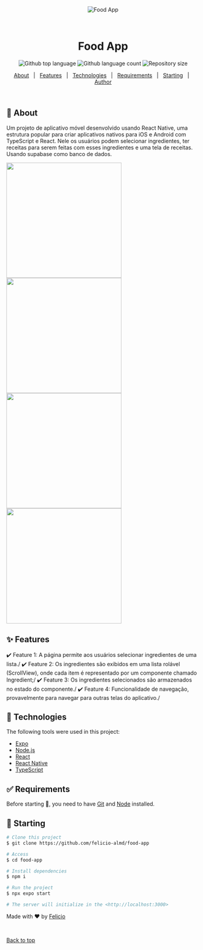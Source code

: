 <div align="center" id="top"> 
  <img src="./.github/app.gif" alt="Food App" />

&#xa0;

</div>

<h1 align="center">Food App</h1>

<p align="center">
  <img alt="Github top language" src="https://img.shields.io/github/languages/top/felicio-almd/food-app?color=56BEB8">

  <img alt="Github language count" src="https://img.shields.io/github/languages/count/felicio-almd/food-app?color=56BEB8">

  <img alt="Repository size" src="https://img.shields.io/github/repo-size/felicio-almd/food-app?color=56BEB8">
</p>

<p align="center">
  <a href="#dart-about">About</a> &#xa0; | &#xa0; 
  <a href="#sparkles-features">Features</a> &#xa0; | &#xa0;
  <a href="#rocket-technologies">Technologies</a> &#xa0; | &#xa0;
  <a href="#white_check_mark-requirements">Requirements</a> &#xa0; | &#xa0;
  <a href="#checkered_flag-starting">Starting</a> &#xa0; | &#xa0;
  <a href="https://github.com/felicio-almd" target="_blank">Author</a>
</p>

<br>

## :dart: About

Um projeto de aplicativo móvel desenvolvido usando React Native, uma estrutura popular para criar aplicativos nativos para iOS e Android com TypeScript e React. Nele os usuários podem selecionar ingredientes, ter receitas para serem feitas com esses ingredientes e uma tela de receitas. Usando supabase como banco de dados.

<img src="https://github.com/felicio-almd/food-app/assets/115444550/931ffaea-1c01-416e-a4e9-8a4e6ffbfd3d" width="300">

<img src="https://github.com/felicio-almd/food-app/assets/115444550/e52169bb-4144-49c9-849e-d6d0d7836a73" width="300">

<img src="https://github.com/felicio-almd/food-app/assets/115444550/be412b8c-096d-47cc-8977-7b96fdfdbeab" width="300">

<img src="https://github.com/felicio-almd/food-app/assets/115444550/e866956f-0ba3-4e61-954b-0df8c1bb02d5" width="300">




## :sparkles: Features

:heavy_check_mark: Feature 1: A página permite aos usuários selecionar ingredientes de uma lista./
:heavy_check_mark: Feature 2: Os ingredientes são exibidos em uma lista rolável (ScrollView), onde cada item é representado por um componente chamado Ingredient;/
:heavy_check_mark: Feature 3: Os ingredientes selecionados são armazenados no estado do componente./
:heavy_check_mark: Feature 4: Funcionalidade de navegação, provavelmente para navegar para outras telas do aplicativo./

## :rocket: Technologies

The following tools were used in this project:

- [Expo](https://expo.io/)
- [Node.js](https://nodejs.org/en/)
- [React](https://pt-br.reactjs.org/)
- [React Native](https://reactnative.dev/)
- [TypeScript](https://www.typescriptlang.org/)

## :white_check_mark: Requirements

Before starting :checkered_flag:, you need to have [Git](https://git-scm.com) and [Node](https://nodejs.org/en/) installed.

## :checkered_flag: Starting

```bash
# Clone this project
$ git clone https://github.com/felicio-almd/food-app

# Access
$ cd food-app

# Install dependencies
$ npm i

# Run the project
$ npx expo start

# The server will initialize in the <http://localhost:3000>
```

Made with :heart: by <a href="https://github.com/felicio-almd" target="_blank">Felicio</a>

&#xa0;

<a href="#top">Back to top</a>
